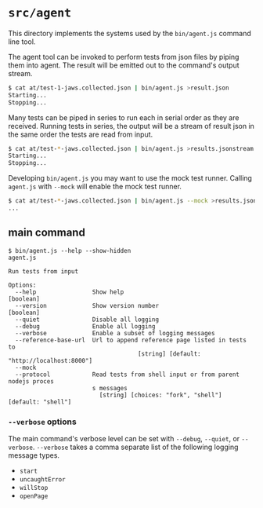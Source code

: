 # `src/agent`

This directory implements the systems used by the `bin/agent.js` command line tool.

The agent tool can be invoked to perform tests from json files by piping them into agent. The result will be emitted out to the command's output stream.

```sh
$ cat at/test-1-jaws.collected.json | bin/agent.js >result.json
Starting...
Stopping...
```

Many tests can be piped in series to run each in serial order as they are received. Running tests in series, the output will be a stream of result json in the same order the tests are read from input.

```sh
$ cat at/test-*-jaws.collected.json | bin/agent.js >results.jsonstream
Starting...
Stopping...
```

Developing `bin/agent.js` you may want to use the mock test runner. Calling `agent.js` with `--mock` will enable the mock test runner.

```sh
$ cat at/test-*-jaws.collected.json | bin/agent.js --mock >results.jsonstream
...
```

## main command

```
$ bin/agent.js --help --show-hidden
agent.js

Run tests from input

Options:
  --help                Show help                                      [boolean]
  --version             Show version number                            [boolean]
  --quiet               Disable all logging
  --debug               Enable all logging
  --verbose             Enable a subset of logging messages
  --reference-base-url  Url to append reference page listed in tests to
                                     [string] [default: "http://localhost:8000"]
  --mock
  --protocol            Read tests from shell input or from parent nodejs proces
                        s messages
                          [string] [choices: "fork", "shell"] [default: "shell"]
```

### `--verbose` options

The main command's verbose level can be set with `--debug`, `--quiet`, or `--verbose`. `--verbose` takes a comma separate list of the following logging message types.

- `start`
- `uncaughtError`
- `willStop`
- `openPage`
